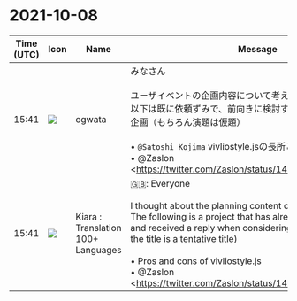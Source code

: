 # 2021-10-08

|Time (UTC)|Icon|Name|Message|
|---|---|---|---|
|15:41|![](https://avatars.slack-edge.com/2019-11-22/845042642576_070441337abaca9fb7b3_72.png)|ogwata|みなさん<br><br>ユーザイベントの企画内容について考えてみました。<br>以下は既に依頼ずみで、前向きに検討すると返事をいただいた企画（もちろん演題は仮題）<br><br>• `@Satoshi Kojima` vivliostyle.jsの長所と短所<br>• @Zaslon <https://twitter.com/Zaslon/status/1444687362164867073|人工言語イジェール語の辞書>をVivliostyleで作る<br>つぎに、先日の開発者会議で私が作成することになった、テーマと登壇者の原案です。演題はあくまで仮題なので、各自検討の上、正式な演題をお知らせください。<br><br>• `@shinyu` vivliostyle.js / Coreの進化と今後の開発予定<br>• `@spring-raining`  Vivliostyle CLI 4.0におけるDockerモードと今後の課題<br>• `@akabeko` VFM v1.0のリリースと2.0までに解決すべきこと<br>• `@yamasy1549` Theme 開発ガイドラインの作成<br>• `@takanakahiko` Vivliostyle Pubの現状と今後の開発スケジュール<br>• `@Ayumu Takai` （takanakahikoさんと重ならないVivliostyle Pubネタで何かないでしょうか？）<br>• `@ogwata` Vivliostyle PubでWebフォントを使う<br>いかがでしょう？　高井さんだけ丸投げですみません。<br>順番や時間割は、全てが固まった後に決めます。来週13日〜16日には告知を始めたいところ。<br><blockquote>見た目はまだまだだけどイケてるわ<br><https://vivliostyle.org/viewer/#src=https://github.com/Zaslon/vivliostyleIdyerDict/blob/master/%E7%B7%AF%E6%97%A5%E8%BE%9E%E5%85%B8%20%E6%9C%AC%E6%96%87%E7%9F%AD%E7%B8%AE%E7%89%88.html&amp;bookMode=true&amp;userStyle=data:,/*%3Cviewer%3E*/%0A@page%20%7B%20size:%20a4;%20margin:%200;%20%7D%0A/*%3C/viewer%3E*/></blockquote>|
|15:41|![](https://avatars.slack-edge.com/2021-08-02/2324149410423_2aa7423c4133ecb9f168_72.png)|Kiara : Translation 100+ Languages|🇬🇧: Everyone<br><br>I thought about the planning content of the user event.<br>The following is a project that has already been requested and received a reply when considering positively (of course, the title is a tentative title)<br><br>• Pros and cons of vivliostyle.js<br>• @Zaslon <https://twitter.com/Zaslon/status/1444687362164867073 | Artificial language Igerian dictionary> is created in Vivliostyle<br>Next is the theme and the speaker's draft that I decided to create at the developer conference the other day. The title is a tentative title, so please consider it yourself and let us know the official title.<br><br>• Evolution of vivliostyle.js / Core and future development plans<br>• Docker mode and future challenges in Vivliostyle CLI 4.0<br>• VFM v1.0 release and what needs to be resolved by 2.0<br>• Creating Theme development guidelines<br>• Current status and future development schedule of Vivliostyle Pub<br>• (Isn't there something in the Vivliostyle Pub material that doesn't overlap with takanakahiko?)<br>• Use web fonts in Vivliostyle Pub<br>How about? I'm sorry for Takai-san's round throw.<br>The order and timetable will be decided after everything is set. I want to start announcing next week from the 13th to the 16th.<br><blockquote>見た目はまだまだだけどイケてるわ<br><https://vivliostyle.org/viewer/#src=https://github.com/Zaslon/vivliostyleIdyerDict/blob/master/%E7%B7%AF%E6%97%A5%E8%BE%9E%E5%85%B8%20%E6%9C%AC%E6%96%87%E7%9F%AD%E7%B8%AE%E7%89%88.html&amp;bookMode=true&amp;userStyle=data:,/*%3Cviewer%3E*/%0A@page%20%7B%20size:%20a4;%20margin:%200;%20%7D%0A/*%3C/viewer%3E*/></blockquote>|

